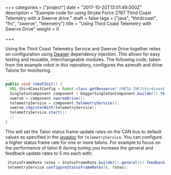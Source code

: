 +++
categories = ["project"]
date = "2017-10-20T13:01:49.000Z"
description = "Example code for using Stryke Force 2767 Third Coast Telemetry with a Swerve drive."
draft = false
tags = ["java", "thirdcoast", "frc", "swerve", "telemetry"]
title = "Using Third Coast Telemetry with Swerve Drive"
weight = 0

+++

Using the Third Coast Telemetry Service and Swerve Drive together relies on configuration using [Dagger](https://google.github.io/dagger/) dependency injection. This allows for easy testing and reusable, interchangeable modules. The following code, taken from the example robot in this repository, configures the azimuth and drive Talons for monitoring.

```java

public void robotInit() {
  URL thirdCoastConfig = Robot.class.getResource("/META-INF/thirdcoast.toml"); // where you put it
  SingletonComponent component = DaggerSingletonComponent.builder().thirdCoastConfig(thirdCoastConfig).build();
  swerve = component.swerveDrive();
  telemetryService = component.telemetryService();
  swerve.registerWith(telemetryService);
  telemetryService.start();
  // ...
}
```

This will set the Talon status frame update rates on the CAN bus to default values as specified in the [javadoc][javadoc] for `TelemetryService`. You can configure a higher status frame rate for one or more talons. For example to focus on the performance of talon 6 during tuning you increase the general and feedback update rates to 5 ms each with:

```java
 StatusFrameRate rates = StatusFrameRate.builder().general(5).feedback(5).build();
 telemetryService.configureStatusFrameRates(6, rates);

```

[javadoc]: https://strykeforce.github.io/thirdcoast/javadoc/
